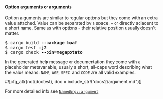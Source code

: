 #### Option arguments or arguments

Option arguments are similar to regular options but they come with an extra value attached.
Value can be separated by a space, `=` or directly adjacent to a short name. Same as with
options - their relative position usually doesn't matter.

<div class="code-wrap">
<pre>
$ cargo build <span style="font-weight: bold">--package bpaf</span>
$ cargo test <span style="font-weight: bold">-j2</span>
$ cargo check <span style="font-weight: bold">--bin=megapotato</span>
</pre>
</div>

In the generated help message or documentation they come with a placeholder metavariable,
usually a short, all-caps word describing what the value means: `NAME`, `AGE`, `SPEC`, and `CODE`
are all valid examples.

#![cfg_attr(not(doctest), doc = include_str!("docs2/argument.md"))]

For more detailed info see [`NamedArg::argument`](NamedArg::argument)
